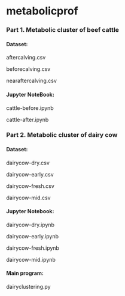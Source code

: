 # metabolicprof 

### Part 1. Metabolic cluster of beef cattle

#### Dataset:

aftercalving.csv

beforecalving.csv

nearaftercalving.csv

#### Jupyter NoteBook:

cattle-before.ipynb

cattle-after.ipynb



### Part 2. Metabolic cluster of dairy cow

#### Dataset:

dairycow-dry.csv

dairycow-early.csv

dairycow-fresh.csv

dairycow-mid.csv

#### Jupyter Notebook: 

dairycow-dry.ipynb

dairycow-early.ipynb

dairycow-fresh.ipynb

dairycow-mid.ipynb

#### Main program: 

dairyclustering.py

